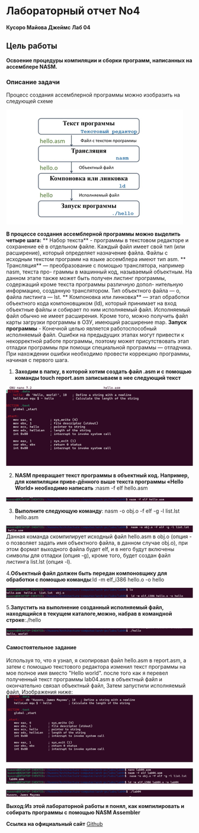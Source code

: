 # **Лабораторный отчет No4**
**Кусоро Майова Джеймс**
**Лаб 04**

## **Цель работы**
**Освоение процедуры компиляции и сборки программ, написанных на ассемблере NASM.**

### **Описание задачи**
Процесс создания ассемблерной программы можно изобразить на следующей схеме

![Screenshot1](images/Screenshot1.JPEG)

**В процессе создания ассемблерной программы можно выделить четыре шага:**
** Набор текста** - программы в текстовом редакторе и сохранение её в отдельном файле.
Каждый файл имеет свой тип (или расширение), который определяет назначение файла.
Файлы с исходным текстом программ на языке ассемблера имеют тип asm.
** Трансляция** — преобразование с помощью транслятора, например nasm, текста про-
граммы в машинный код, называемый объектным. На данном этапе также может быть
получен листинг программы, содержащий кроме текста программы различную допол-
нительную информацию, созданную транслятором. Тип объектного файла — o, файла
листинга — lst.
** Компоновка или линковка** — этап обработки объектного кода компоновщиком (ld),
который принимает на вход объектные файлы и собирает по ним исполняемый файл.
Исполняемый файл обычно не имеет расширения. Кроме того, можно получить файл
карты загрузки программы в ОЗУ, имеющий расширение map.
**Запуск программы** -  Конечной целью является работоспособный исполняемый файл.
Ошибки на предыдущих этапах могут привести к некорректной работе программы,
поэтому может присутствовать этап отладки программы при помощи специальной
программы — отладчика. При нахождении ошибки необходимо провести коррекцию
программы, начиная с первого шага.


1. **Заходим в папку, в которой хотим создать файл .asm и с помощью команды touch report.asm записываем в нее следующий текст**

![Screenshot2](images/Screenshot2.png)

2. **NASM превращает текст программы в объектный код. Например, для компиляции приве-дённого выше текста программы «Hello World» необходимо
 написать** :nasm -f elf hello.asm

![Screenshot3](images/Screenshot3.png)

3. **Выполните следующую команду**: nasm -o obj.o -f elf -g -l list.lst hello.asm

![Screenshot4](images/Screenshot4.png)
Данная команда скомпилирует исходный файл hello.asm в obj.o (опция -o позволяет 
задать имя объектного файла, в данном случае obj.o), при этом формат выходного файла 
будет elf, и в него будут включены символы для отладки (опция -g), кроме того, будет создан файл листинга list.lst (опция -l).

4.**Объектный файл должен быть передан компоновщику для обработки с помощью команды**:ld -m elf_i386 hello.o -o hello

![Screenshot5](images/Screenshot5.png)

5.**Запустить на выполнение созданный исполняемый файл, находящийся в текущем каталоге,можно, набрав в командной строке**:./hello

![Screenshot6](images/Screenshot6.png)

 
#### **Самостоятельное задание**
Используя то, что я узнал, я скопировал файл hello.asm в report.asm, а затем с помощью текстового редактора изменил текст программы на мое
 полное имя вместо "Hello world". после того как я перевел полученный текст программы lab04.asm в объектный файл и окончательно связал
 объектный файл, Затем запустили исполняемый файл, Изображения ниже:
![Screenshot7](images/Screenshot7.png)

![Screenshot8](images/Screenshot8.png)

![Screenshot9](images/Screenshot9.png)


**Выход:Из этой лабораторной работы я понял, как компилировать и собирать программы с помощью NASM Assembler**

**Ссылка на официальный сайт** [Github](https://github.com/Ushie47/Laboratory-work.git)

 
